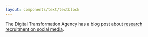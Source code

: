 ```yaml
---
layout: components/text/textblock
---
```


The Digital Transformation Agency has a blog post about [research recruitment on social media](https://www.dta.gov.au/blog/research-recruitment-on-social-media/).
